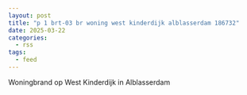 ```yaml
---
layout: post
title: "p 1 brt-03 br woning west kinderdijk alblasserdam 186732"
date: 2025-03-22
categories: 
  - rss
tags: 
  - feed
---
```


Woningbrand op West Kinderdijk in Alblasserdam

